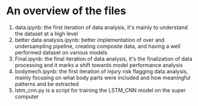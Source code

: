# **An overview of the files**
1. data.ipynb: the first iteration of data analysis, it's mainly to understand the dataset at a high level
2. better data analysis.ipynb: better implementation of over and undersampling pipeline, creating composite data, and having a well performed dataset on various models
3. Final.ipynb: the final iteration of data analysis, it's the finalization of data processing and it marks a shift towards model performance analysis
4. bodymech.ipynb: the first iteration of injury risk flagging data analysis, mainly focusing on what body parts were included and how meaningful patterns and be extracted
5. lstm_cnn.py is a script for training the LSTM_CNN model on the super computer
